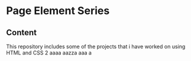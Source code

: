 # Page Element Series
## Content
This repository includes some of the projects that i have worked on using HTML and CSS
2
aaaa
aazza
aaa
a
